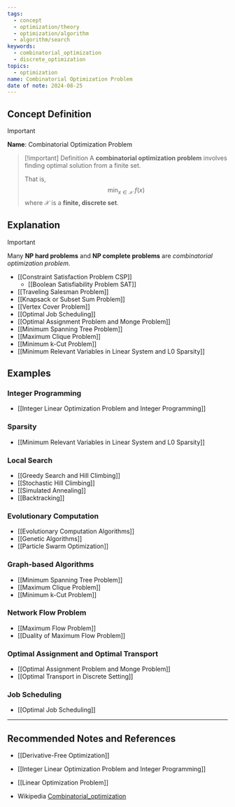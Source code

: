 ```yaml
---
tags:
  - concept
  - optimization/theory
  - optimization/algorithm
  - algorithm/search
keywords:
  - combinatorial_optimization
  - discrete_optimization
topics:
  - optimization
name: Combinatorial Optimization Problem
date of note: 2024-08-25
---
```


## Concept Definition

>[!important]
>**Name**: Combinatorial Optimization Problem

>[!important] Definition
>A **combinatorial optimization problem** involves finding optimal solution from a finite set.
>
>That is, 
>$$
>\min_{x \in \mathcal{X}} \; f(x)
>$$
>where $\mathcal{X}$ is a **finite, discrete set**.

## Explanation

>[!important]
>Many **NP hard problems** and **NP complete problems** are *combinatorial optimization problem*.

- [[Constraint Satisfaction Problem CSP]]
	- [[Boolean Satisfiability Problem SAT]]
- [[Traveling Salesman Problem]]
- [[Knapsack or Subset Sum Problem]]
- [[Vertex Cover Problem]]
- [[Optimal Job Scheduling]]
- [[Optimal Assignment Problem and Monge Problem]]
- [[Minimum Spanning Tree Problem]]
- [[Maximum Clique Problem]]
- [[Minimum k-Cut Problem]]
- [[Minimum Relevant Variables in Linear System and L0 Sparsity]]

## Examples

### Integer Programming

- [[Integer Linear Optimization Problem and Integer Programming]]

### Sparsity

- [[Minimum Relevant Variables in Linear System and L0 Sparsity]]

### Local Search

- [[Greedy Search and Hill Climbing]]
- [[Stochastic Hill Climbing]]
- [[Simulated Annealing]]
- [[Backtracking]]


### Evolutionary Computation

- [[Evolutionary Computation Algorithms]]
- [[Genetic Algorithms]]
- [[Particle Swarm Optimization]]

### Graph-based Algorithms

- [[Minimum Spanning Tree Problem]]
- [[Maximum Clique Problem]]
- [[Minimum k-Cut Problem]]


### Network Flow Problem

- [[Maximum Flow Problem]]
- [[Duality of Maximum Flow Problem]]


### Optimal Assignment and Optimal Transport

- [[Optimal Assignment Problem and Monge Problem]]
- [[Optimal Transport in Discrete Setting]]


### Job Scheduling

- [[Optimal Job Scheduling]]







-----------
##  Recommended Notes and References



- [[Derivative-Free Optimization]]

- [[Integer Linear Optimization Problem and Integer Programming]]
- [[Linear Optimization Problem]]



- Wikipedia [Combinatorial_optimization](https://en.wikipedia.org/wiki/Combinatorial_optimization)